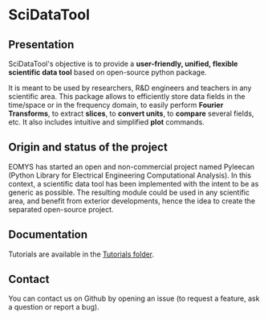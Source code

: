 # SciDataTool
## Presentation
SciDataTool's objective is to provide a **user-friendly, unified, flexible scientific data tool** based on open-source python package.

It is meant to be used by researchers, R&D engineers and teachers in any scientific area. This package allows to efficiently store data fields in the time/space or in the frequency domain, to easily perform **Fourier Transforms**, to extract **slices**, to **convert units**, to **compare** several fields, etc. It also includes intuitive and simplified **plot** commands.

## Origin and status of the project
EOMYS has started an open and non-commercial project named Pyleecan (Python Library for Electrical Engineering Computational Analysis). In this context, a scientific data tool has been implemented with the intent to be as generic as possible. The resulting module could be used in any scientific area, and benefit from exterior developments, hence the idea to create the separated open-source project.

## Documentation
Tutorials are available in the [Tutorials folder](https://github.com/Eomys/SciDataTool/tree/master/Tutorials).

## Contact
You can contact us on Github by opening an issue (to request a feature, ask a question or report a bug).
